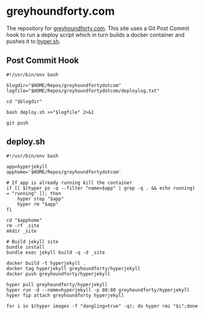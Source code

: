 # greyhoundforty.com

The repository for [greyhoundforty.com](http://greyhoundforty.com). This site uses a Git Post Commit hook to run a deploy script which in turn builds a docker container and pushes it to [hyper.sh](https://hyper.sh). 

## Post Commit Hook

```shell
#!/usr/bin/env bash

blogdir="$HOME/Repos/greyhoundfortydotcom"
logfile="$HOME/Repos/greyhoundfortydotcom/deploylog.txt"

cd "$blogdir"

bash deploy.sh >>"$logfile" 2>&1

git push
```

## deploy.sh

```shell
#!/usr/bin/env bash

app=hyperjekyll
apphome='$HOME/Repos/greyhoundfortydotcom'

# If app is already running kill the container
if [[ $(hyper ps -q --filter "name=$app" | grep -q . && echo running) = "running" ]]; then
    hyper stop "$app"
    hyper rm "$app"
fi

cd "$apphome"
rm -rf _site
mkdir _site

# Build jekyll site
bundle install 
bundle exec jekyll build -q -d _site

docker build -t hyperjekyll . 
docker tag hyperjekyll greyhoundforty/hyperjekyll
docker push greyhoundforty/hyperjekyll

hyper pull greyhoundforty/hyperjekyll
hyper run -d --name=hyperjekyll -p 80:80 greyhoundforty/hyperjekyll
hyper fip attach greyhoundforty hyperjekyll

for i in $(hyper images -f "dangling=true" -q); do hyper rmi "$i";done
```
